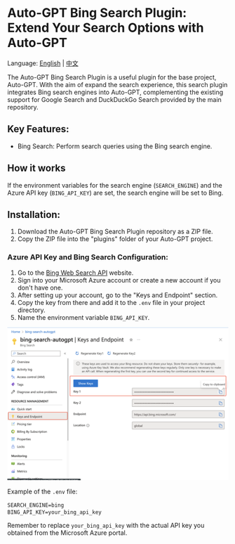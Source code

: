 # Auto-GPT Bing Search Plugin: Extend Your Search Options with Auto-GPT

Language: [English](https://github.com/ForestLinSen/autogpt-plugin-bing/blob/master/README.md) | [中文](https://github.com/ForestLinSen/autogpt-plugin-bing/blob/master/README.zh.md)

The Auto-GPT Bing Search Plugin is a useful plugin for the base project, Auto-GPT. With the aim of expand the search experience, this search plugin integrates Bing search engines into Auto-GPT, complementing the existing support for Google Search and DuckDuckGo Search provided by the main repository.

## Key Features:
- Bing Search: Perform search queries using the Bing search engine.

## How it works
If the environment variables for the search engine (`SEARCH_ENGINE`) and the Azure API key (`BING_API_KEY`) are set, the search engine will be set to Bing.

## Installation:
1. Download the Auto-GPT Bing Search Plugin repository as a ZIP file.
2. Copy the ZIP file into the "plugins" folder of your Auto-GPT project.

### Azure API Key and Bing Search Configuration:
1. Go to the [Bing Web Search API](https://www.microsoft.com/en-us/bing/apis/bing-web-search-api) website.
2. Sign into your Microsoft Azure account or create a new account if you don't have one.
3. After setting up your account, go to the "Keys and Endpoint" section.
4. Copy the key from there and add it to the `.env` file in your project directory.
5. Name the environment variable `BING_API_KEY`.

![Azure Key](./screenshots/azure_api.png)

Example of the `.env` file:
```
SEARCH_ENGINE=bing
BING_API_KEY=your_bing_api_key
```

Remember to replace `your_bing_api_key` with the actual API key you obtained from the Microsoft Azure portal.
